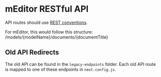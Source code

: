 # mEditor RESTful API

API routes should use [REST conventions](https://restfulapi.net/resource-naming/).

For mEditor, this would follow this structure: /models/{modelName}/documents/{documentTitle}

## Old API Redirects

The old API can be found in the `legacy-endpoints` folder. Each old API route is mapped to one of these endpoints in `next.config.js`.
